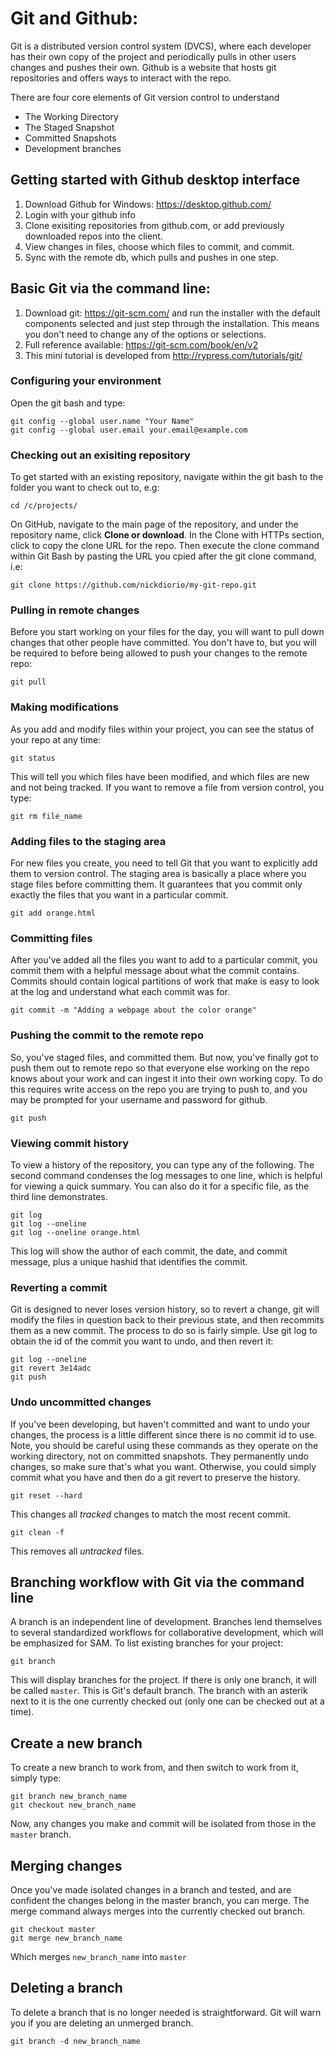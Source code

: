 # Git and Github:
Git is a distributed version control system (DVCS), where each developer has their own copy of the project and periodically pulls in other users changes and pushes their own.  Github is a website that hosts git repositories and offers ways to interact with the repo.

There are four core elements of Git version control to understand
- The Working Directory
- The Staged Snapshot
- Committed Snapshots
- Development branches

## Getting started with Github desktop interface
1. Download Github for Windows: https://desktop.github.com/
2. Login with your github info
3. Clone exisiting repositories from github.com, or add previously downloaded repos into the client.
4. View changes in files, choose which files to commit, and commit.
5. Sync with the remote db, which pulls and pushes in one step.

## Basic Git via the command line:
1. Download git: https://git-scm.com/ and run the installer with the default components selected and just step through the installation.  This means you don't need to change any of the options or selections.
2. Full reference available: https://git-scm.com/book/en/v2
3. This mini tutorial is developed from http://rypress.com/tutorials/git/

### Configuring your environment
Open the git bash and type:

```
git config --global user.name "Your Name"
git config --global user.email your.email@example.com
```

### Checking out an exisiting repository
To get started with an existing repository, navigate within the git bash to the folder you want to check out to, e.g:

``` 
cd /c/projects/
```

On GitHub, navigate to the main page of the repository, and under the repository name, click **Clone or download**.  In the Clone with HTTPs section, click to copy the clone URL for the repo.  Then execute the clone command within Git Bash by pasting the URL you cpied after the git clone command, i.e:

```
git clone https://github.com/nickdiorio/my-git-repo.git
```

### Pulling in remote changes
Before you start working on your files for the day, you will want to pull down changes that other people have committed.  You don't have to, but you will be required to before being allowed to push your changes to the remote repo:

``` 
git pull
```

### Making modifications
As you add and modify files within your project, you can see the status of your repo at any time:

``` 
git status
```

This will tell you which files have been modified, and which files are new and not being tracked.  If you want to remove a file from version control, you type:

```
git rm file_name
```

### Adding files to the staging area
For new files you create, you need to tell Git that you want to explicitly add them to version control.  The staging area is basically a place where you stage files before committing them.  It guarantees that you commit only exactly the files that you want in a particular commit.

```
git add orange.html
```

### Committing files
After you've added all the files you want to add to a particular commit, you commit them with a helpful message about what the commit contains.  Commits should contain logical partitions of work that make is easy to look at the log and understand what each commit was for.

```
git commit -m "Adding a webpage about the color orange"
```

### Pushing the commit to the remote repo
So, you've staged files, and committed them.  But now, you've finally got to push them out to remote repo so that everyone else working on the repo knows about your work and can ingest it into their own working copy.  To do this requires write access on the repo you are trying to push to, and you may be prompted for your username and password for github.

``` 
git push
```

### Viewing commit history
To view a history of the repository, you can type any of the following.  The second command condenses the log messages to one line, which is helpful for viewing a quick summary.  You can also do it for a specific file, as the third line demonstrates.

``` 
git log
git log --oneline
git log --oneline orange.html
```
This log will show the author of each commit, the date, and commit message, plus a unique hashid that identifies the commit.

### Reverting a commit
Git is designed to never loses version history, so to revert a change, git will modify the files in question back to their previous state, and then recommits them as a new commit.  The process to do so is fairly simple.  Use git log to obtain the id of the commit you want to undo, and then revert it:

```
git log --oneline
git revert 3e14adc
git push
```

### Undo uncommitted changes
If you've been developing, but haven't committed and want to undo your changes, the process is a little different since there is no commit id to use.  Note, you should be careful using these commands as they operate on the working directory, not on committed snapshots.  They permanently undo changes, so make sure that's what you want.  Otherwise, you could simply commit what you have and then do a git revert to preserve the history.

```
git reset --hard
```
This changes all *tracked* changes to match the most recent commit. 

```
git clean -f
```
This removes all *untracked* files.  

## Branching workflow with Git via the command line
A branch is an independent line of development.  Branches lend themselves to several standardized workflows for collaborative development, which will be emphasized for SAM.  To list existing branches for your project:

```
git branch
```

This will display branches for the project.  If there is only one branch, it will be called `master`.  This is Git's default branch.  The branch with an asterik next to it is the one currently checked out (only one can be checked out at a time).  

## Create a new branch
To create a new branch to work from, and then switch to work from it, simply type:

```
git branch new_branch_name
git checkout new_branch_name
``` 

Now, any changes you make and commit will be isolated from those in the `master` branch.

## Merging changes
Once you've made isolated changes in a branch and tested, and are confident the changes belong in the master branch, you can merge. The merge command always merges into the currently checked out branch.

```
git checkout master
git merge new_branch_name
```

Which merges `new_branch_name` into `master`

## Deleting a branch
To delete a branch that is no longer needed is straightforward.  Git will warn you if you are deleting an unmerged branch.

``` 
git branch -d new_branch_name
```



